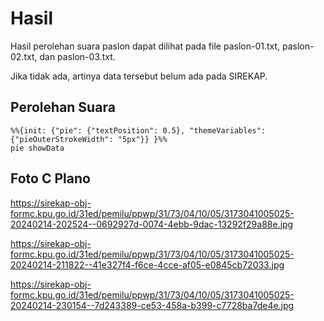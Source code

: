 # Hasil

Hasil perolehan suara paslon dapat dilihat pada file paslon-01.txt, paslon-02.txt, dan paslon-03.txt.

Jika tidak ada, artinya data tersebut belum ada pada SIREKAP.

## Perolehan Suara


```mermaid
%%{init: {"pie": {"textPosition": 0.5}, "themeVariables": {"pieOuterStrokeWidth": "5px"}} }%%
pie showData
```
## Foto C Plano

https://sirekap-obj-formc.kpu.go.id/31ed/pemilu/ppwp/31/73/04/10/05/3173041005025-20240214-202524--0692927d-0074-4ebb-9dac-13292f29a88e.jpg

https://sirekap-obj-formc.kpu.go.id/31ed/pemilu/ppwp/31/73/04/10/05/3173041005025-20240214-211822--41e327f4-f6ce-4cce-af05-e0845cb72033.jpg

https://sirekap-obj-formc.kpu.go.id/31ed/pemilu/ppwp/31/73/04/10/05/3173041005025-20240214-230154--7d243389-ce53-458a-b399-c7728ba7de4e.jpg
